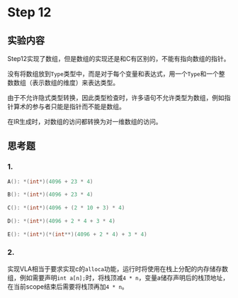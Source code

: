 # Step 12

## 实验内容

Step12实现了数组，但是数组的实现还是和C有区别的，不能有指向数组的指针。

没有将数组放到`Type`类型中，而是对于每个变量和表达式，用一个`Type`和一个整数数组（表示数组的维度）来表达类型。

由于不允许隐式类型转换，因此类型检查时，许多语句不允许类型为数组，例如指针算术的参与者只能是指针而不能是数组。

在IR生成时，对数组的访问都转换为对一维数组的访问。

## 思考题

### 1. 

```c
A(): *(int*)(4096 + 23 * 4)
  
B(): *(int*)(4096 + 23 * 4)
  
C(): *(int*)(4096 + (2 * 10 + 3) * 4)
  
D(): *(int*)(4096 + 2 * 4 + 3 * 4)
  
E(): *(int*)(*(int**)(4096 + 2 * 4) + 3 * 4)
```

### 2.

实现VLA相当于要求实现c的`alloca`功能，运行时将使用在栈上分配的内存储存数组，例如需要声明`int a[n];`时，将栈顶减`4 * n`，变量a储存声明后的栈顶地址，在当前scope结束后需要将栈顶再加`4 * n`。

